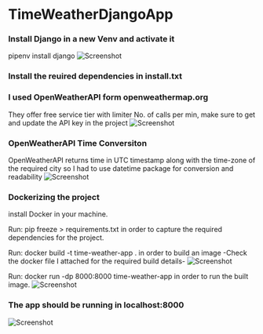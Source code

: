 # TimeWeatherDjangoApp

### Install Django in a new Venv and activate it
pipenv install django
![Screenshot]()

### Install the reuired dependencies in install.txt


### I used OpenWeatherAPI form openweathermap.org 
They offer free service tier with limiter No. of calls per min, make sure to
get and update the API key in the project
![Screenshot]()

### OpenWeatherAPI Time Conversiton
OpenWeatherAPI returns time in UTC timestamp along with the time-zone of the required city 
so I had to use datetime package for conversion and readability
![Screenshot]()


### Dockerizing the project
install Docker in your machine.

Run: pip freeze > requirements.txt 
in order to capture the required dependencies for the project.

Run: docker build -t time-weather-app . 
in order to build an image -Check the docker file I attached for the required build details-
![Screenshot]()

Run: docker run -dp 8000:8000 time-weather-app
in order to run the built image.
![Screenshot]()

### The app should be running in localhost:8000
![Screenshot]()

